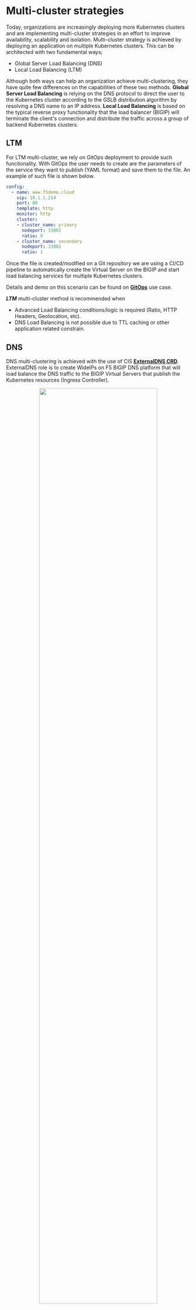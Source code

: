 # Multi-cluster strategies
Today, organizations are increasingly deploying more Kubernetes clusters and are implementing multi-cluster strategies in an effort to improve availability, scalability and isolation. Multi-cluster strategy is achieved by deploying an application on multiple Kubernetes clusters. This can be architected with two fundamental ways; 
  - Global Server Load Balancing (DNS) 
  - Local Load Balancing (LTM) 

Although both ways can help an organization achieve multi-clustering, they have quite few differences on the capabilities of these two methods. **Global Server Load Balancing** is relying on the DNS protocol to direct the user to the Kubernetes cluster according to the GSLB distribution algorithm by resolving a DNS name to an IP address. **Local Load Balancing** is based on the typical reverse proxy functionality that the load balancer (BIGIP) will terminate the client's connection and distribute the traffic across a group of backend Kubernetes clusters. 


## LTM
For LTM multi-cluster, we rely on GitOps deployment to provide such funcitonality. With GitOps the user needs to create are the parameters of the service they want to publish (YAML format) and save them to the file. An example of such file is shown below.
```yml
config: 
  - name: www.f5demo.cloud
    vip: 10.1.1.214
    port: 80
    template: http 
    monitor: http
    cluster:
    - cluster_name: primary
      nodeport: 33002
      ratio: 9
    - cluster_name: secondary
      nodeport: 33002
      ratio: 1
```
Once the file is created/modified on a Git repository we are using a CI/CD pipeline to automatically create the Virtual Server on the BIGIP and start load balancing services for multiple Kubernetes clusters. 

Details and demo on this scenario can be found on [**GitOps**](https://github.com/F5EMEA/oltra/blob/main/use-cases/gitops/) use case. 

***LTM*** multi-cluster method is recommended when 
- Advanced Load Balancing conditions/logic is required (Ratio, HTTP Headers, Geolocation, etc).
- DNS Load Balancing is not possible due to TTL caching or other application related constrain.  


## DNS
DNS multi-clustering is achieved with the use of CIS [**ExternalDNS CRD**](https://clouddocs.f5.com/containers/latest/userguide/crd/externaldns.html). ExternalDNS role is to create WideIPs on F5 BIGIP DNS platform that will load balance the DNS traffic to the BIGIP Virtual Servers that publish the Kubernetes resources (Ingress Controller). 

<p align="center">
  <img src="multi-cluster-gslb.png" style="width:80%">
</p>


### How does it work
DNS multi-clustering is a two step process. **First** we create a Custom Resource of type VirtualServer, TransportServer or IngressLink that contain the Hostname (FQDN) of the service we want to load balance. 
```yml
apiVersion: cis.f5.com/v1
kind: VirtualServer
metadata:
  labels:
    f5cr: "true"
  name: sample-virtual
spec:
  host: www.f5demo.cloud       <==== Hostname (FQDN)
  virtualServerAddress: 10.1.10.240
  pools:
  - monitor:
      interval: 20
      recv: ""
      send: /
      timeout: 10
      type: http
    path: /
    service: svc-1
    servicePort: 80
```
An **ExternalDNS** Custom Resource must be created that will have the same hostname as with Custom Resource (VS/TS/IL) we created earlier.
```yml
apiVersion: "cis.f5.com/v1"
kind: ExternalDNS
metadata:
  name: exdns
  labels:
    f5cr: "true"
spec:
  domainName: www.f5demo.cloud     <==== Hostname matches with pervious CR
  dnsRecordType: A
  loadBalanceMethod: round-robin
  pools:
  - name: www-primary-k8s
    dnsRecordType: A
    loadBalanceMethod: round-robin
    dataServerName: /Common/GSLBServer
    monitor:
      type: https
      send: "GET /"
      recv: ""
      interval: 10
      timeout: 10
```

> **Note:** The Host parameter can be configured to be either explicit or wildcard (*.f5demo.cloud)

DNS multi-cluster provides the following functionalities: 

- **Active-Active Applications.** EDNS can be configured to load balance equally (Round Robin) services running in different clusters.

- **Active-Standby Applications.** EDNS can be configured to have order preference between the services running in different clusters.

- **Health Monitoring.** EDNS provides real-time health monitoring of the services (via HTTP/HTTPS/TCP probes) so that the user is always sent to the Kubernetes cluster that the application is available/operational. 
> **(Important) Note:** Since the application runs behind NGINX+ Ingress Controller, it is recommened to have liveness probes configured on the K8s deployments so that NGINX+ removes the services when they are facing health issues and that the timeout/frequency on the EDNS is bigger than the one on liveness probes.

- **Distributed environments.** Given the fact that EDNS relies on DNS, it can accomodates Kuberentes clusters that are deployed across different datacenters.


### DNS Demo

Ideally for the multi-cluster demo we would need 2 K8s clusters and 2 BIGIP, one BIGIP for each cluster. Due to the fact that we have 1 BIGIP and 1 K8s cluster in our environment we will simulate mutli-cluster environment by deployhing the same application on 2 Namespaces, deploy 2 CIS instances that monitor these namespaces and both CIS instances will update the same BIGIP DNS.


### Step 1. Create Tentants

Access the terminal on the VS Code.

<img src="https://raw.githubusercontent.com/F5EMEA/oltra/main/vscode.png" style="width:40%">


Create the 2 namespaces. Each namespace will represent a different cluster
```
kubectl create namespace cluster1
kubectl create namespace cluster2
```

### Step 2. Deploy NGINX+ Ingress Controller

For each namespace (cluster) we will deploy a seperate NGINX+ Ingress Controller. 

Change the working directory to `multi-cluster`.
```
cd ~/oltra/use-cases/two-tier-architectures/multi-cluster
```

Copy the NGINX plus deployment from the setup folder
```
cd ~/oltra/use-cases/two-tier-architectures/multi-cluster
mkdir nginx_t1
mkdir nginx_t2
cp -R ~/oltra/setup/nginx-ic/* nginx_t1
cp -R ~/oltra/setup/nginx-ic/* nginx_t2
```

Replace the namespace `nginx` with `cluster1` and `cluster2` for the required manifests
```
./rename.sh
```

Deploy NGNINX+ IC for each namespace (cluster).
```
kubectl apply -f ~/oltra/use-cases/two-tier-architectures/multi-cluster/nginx_t1/rbac
kubectl apply -f ~/oltra/use-cases/two-tier-architectures/multi-cluster/nginx_t2/rbac
kubectl apply -f ~/oltra/use-cases/two-tier-architectures/multi-cluster/nginx_t1/resources
kubectl apply -f ~/oltra/use-cases/two-tier-architectures/multi-cluster/nginx_t2/resources
kubectl apply -f ~/oltra/use-cases/two-tier-architectures/multi-cluster/nginx_t1/nginx-plus
kubectl apply -f ~/oltra/use-cases/two-tier-architectures/multi-cluster/nginx_t2/nginx-plus
```

Verify that the NGINX pods are up and running on both namespaces

```
kubectl get pods -n cluster1
kubectl get pods -n cluster2

####################################      Expected Output   ######################################
NAME                            READY   STATUS    RESTARTS   AGE
nginx-cluster1-74fd9b786-hqm6k   1/1     Running   0          22s
##################################################################################################
```

### Step 3. Create 2 CIS instances

Before creating 2 CIS instances (one for each namespace), we need to scale down to 0 the existing CIS instance. 
```
kubectl scale deployment f5-cis-crd -n bigip --replicas=0
```
> Note: We scale down to zero the existing CIS since it listens across all Namespaces. In this case we will create a conflict of multiple CIS configuring BIGP for the same CRD but on different partitions. 
 
Deploy 2 new CIS instances. One will manage namespace `cluster1` and the other will manage namespace `cluster2` 
```
cp ~/oltra/setup/cis/cis/cis-ctlr-crd.yml cis-cluster1.yml
cp ~/oltra/setup/cis/cis/cis-ctlr-crd.yml cis-cluster2.yml

sed -i  '42i \ \ \ \ \ \ \ \ \ \ \  "--gtm-bigip-username=$(BIGIP_USERNAME)",' cis-cluster1.yml
sed -i  '43i \ \ \ \ \ \ \ \ \ \ \  "--gtm-bigip-password=$(BIGIP_PASSWORD)",' cis-cluster1.yml
sed -i  '44i \ \ \ \ \ \ \ \ \ \ \  "--gtm-bigip-url=10.1.1.5",' cis-cluster1.yml
sed -i  '50i \ \ \ \ \ \ \ \ \ \ \  "--namespace=cluster1",' cis-cluster1.yml
sed -i 's/f5-cis-crd/f5-cis-crd1/' cis-cluster1.yml
sed -i 's/bigip-partition=cis-crd/bigip-partition=cis-crd1/' cis-cluster1.yml

sed -i  '44i \ \ \ \ \ \ \ \ \ \ \  "--gtm-bigip-url=10.1.1.5",' cis-cluster1.yml
sed -i  '42i \ \ \ \ \ \ \ \ \ \ \  "--gtm-bigip-username=$(BIGIP_USERNAME)",' cis-cluster2.yml
sed -i  '43i \ \ \ \ \ \ \ \ \ \ \  "--gtm-bigip-password=$(BIGIP_PASSWORD)",' cis-cluster2.yml
sed -i  '44i \ \ \ \ \ \ \ \ \ \ \  "--gtm-bigip-url=10.1.1.5",' cis-cluster2.yml
sed -i  '50i \ \ \ \ \ \ \ \ \ \ \  "--namespace=cluster2",' cis-cluster2.yml
sed -i 's/f5-cis-crd/f5-cis-crd2/' cis-cluster2.yml
sed -i 's/bigip-partition=cis-crd/bigip-partition=cis-crd2/' cis-cluster2.yml

kubectl apply -f cis-cluster1.yml
kubectl apply -f cis-cluster2.yml

```
### Step 4. Create Transportserver and ExternalDNS resources

Create TransportServer resrouce for cluster1 and cluster2
```
kubectl apply -f transport.yml
```

Create EDNS resource for cluster1 and cluster2
```
kubectl apply -f edns.yml
```

Try accessing the services with DNS
```
for i in {1..50} ; do dig @10.1.10.200 gslb.f5demo.local +short; done
```


### Step 5. Clean up the environment

Delete the namespaces that were created during this demo to remove all configuration
```
kubectl delete -f transport.yml
kubectl delete -f edns.yml
sleep 15
kubectl delete -f cis-cluster1.yml
kubectl delete -f cis-cluster2.yml
kubectl delete ns cluster1
kubectl delete ns cluster2
kubectl scale deployment f5-cis-crd -n bigip --replicas=1
rm -R nginx_t1
rm -R nginx_t2
rm cis-cluster1.yml
rm cis-cluster2.yml
```
